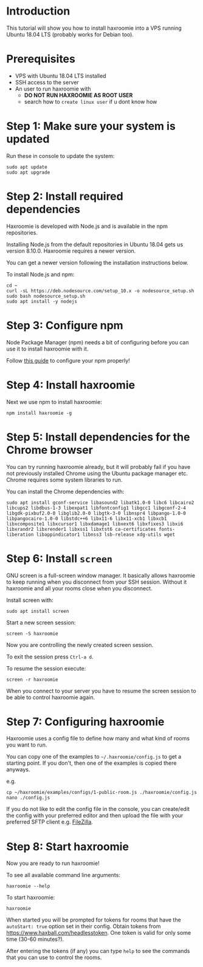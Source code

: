 # Introduction

This tutorial will show you how to install haxroomie into a VPS running Ubuntu 18.04 LTS (probably works for Debian too).

# Prerequisites

- VPS with Ubuntu 18.04 LTS installed
- SSH access to the server
- An user to run haxroomie with 
  - **DO NOT RUN HAXROOMIE AS ROOT USER**
  - search how to `create linux user` if u dont know how

# Step 1: Make sure your system is updated

Run these in console to update the system:
```
sudo apt update
sudo apt upgrade
```

# Step 2: Install required dependencies

Haxroomie is developed with Node.js and is available in the npm repositories.

Installing Node.js from the default repositories in Ubuntu 18.04 gets us version 8.10.0.
Haxroomie requires a newer version.

You can get a newer version following the installation instructions below.

To install Node.js and npm:
```
cd ~
curl -sL https://deb.nodesource.com/setup_10.x -o nodesource_setup.sh
sudo bash nodesource_setup.sh
sudo apt install -y nodejs
```

# Step 3: Configure npm

Node Package Manager (npm) needs a bit of configuring before you can use it to
install haxroomie with it.

Follow 
[this guide](https://medium.com/@sifium/using-npm-install-without-sudo-2de6f8a9e1a3)
to configure your npm properly!

# Step 4: Install haxroomie

Next we use npm to install haxroomie:
```
npm install haxroomie -g
```

# Step 5: Install dependencies for the Chrome browser

You can try running haxroomie already, but it will probably fail if you have not previously installed Chrome using the Ubuntu package manager etc. Chrome requires some system libraries to run.

You can install the Chrome dependencies with:
```
sudo apt install gconf-service libasound2 libatk1.0-0 libc6 libcairo2 libcups2 libdbus-1-3 libexpat1 libfontconfig1 libgcc1 libgconf-2-4 libgdk-pixbuf2.0-0 libglib2.0-0 libgtk-3-0 libnspr4 libpango-1.0-0 libpangocairo-1.0-0 libstdc++6 libx11-6 libx11-xcb1 libxcb1 libxcomposite1 libxcursor1 libxdamage1 libxext6 libxfixes3 libxi6 libxrandr2 libxrender1 libxss1 libxtst6 ca-certificates fonts-liberation libappindicator1 libnss3 lsb-release xdg-utils wget
```

# Step 6: Install `screen`

GNU screen is a full-screen window manager. It basically allows haxroomie to keep running when you disconnect from your SSH session. Without it haxroomie and all your rooms close when you disconnect.

Install screen with:
```
sudo apt install screen
```

Start a new screen session:
```
screen -S haxroomie
```

Now you are controlling the newly created screen session.

To exit the session press `Ctrl-a d`.

To resume the session execute:
```
screen -r haxroomie
```

When you connect to your server you have to resume the screen session to be able to control haxroomie again.

# Step 7: Configuring haxroomie

Haxroomie uses a config file to define how many and what kind of rooms you want to run.

You can copy one of the examples to `~/.haxroomie/config.js` to get a starting point.
If you don't, then one of the examples is copied there anyways.

e.g.
```
cp ~/haxroomie/examples/configs/1-public-room.js ./haxroomie/config.js
nano ./config.js
```

If you do not like to edit the config file in the console, you can create/edit the config with your preferred editor and then upload the file with your preferred SFTP client e.g. [FileZilla](https://filezilla-project.org/).

# Step 8: Start haxroomie

Now you are ready to run haxroomie!

To see all available command line arguments:
```
haxroomie --help
```

To start haxroomie:
```
haxroomie
```

When started you will be prompted for tokens for rooms that have the `autoStart: true` option set in their config. Obtain tokens from <https://www.haxball.com/headlesstoken>. One token is valid for only some time (30-60 minutes?).

After entering the tokens (if any) you can type `help` to see the commands that you can use to control the rooms.

